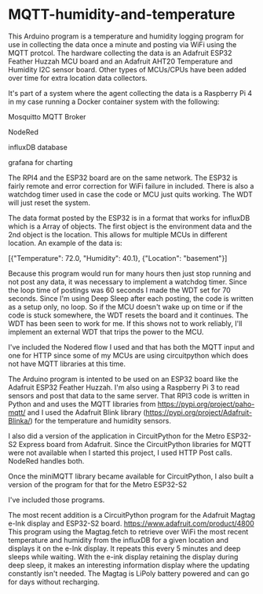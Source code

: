 # MQTT-humidity-and-temperature
This Arduino program is a temperature and humidity logging program for use in collecting the data once a minute and posting via WiFi using the MQTT protcol.
The hardware collecting the data is an Adafruit ESP32 Feather Huzzah MCU board and an Adafruit AHT20 Temperature and Humidity I2C sensor board. Other types of MCUs/CPUs have been added over time for extra location data collectors.

It's part of a system where the agent collecting the data is a Raspberry Pi 4 in my case running a Docker container system with the following:

  Mosquitto MQTT Broker
  
  NodeRed
  
  influxDB database
  
  grafana for charting

The RPI4 and the ESP32 board are on the same network. The ESP32 is fairly remote and error correction for WiFi failure in included. There is also a watchdog timer used in case the code or MCU just quits working. The WDT will just reset the system.

The data format posted by the ESP32 is in a format that works for influxDB which is a Array of objects. The first object is the environment data and the 2nd object is the location. This allows for multiple MCUs in different location.
An example of the data is:

[{"Temperature": 72.0, "Humidity": 40.1}, {"Location": "basement"}]

Because this program would run for many hours then just stop running and not post any data, it was necessary to implement a watchdog timer.  Since the loop time of postings was 60 seconds I made the WDT set for 70 seconds.
Since I'm using Deep Sleep after each posting, the code is written as a setup only, no loop. So if the MCU doesn't wake up on time or if the code is stuck somewhere, the WDT resets the board and it continues.
The WDT has been seen to work for me. If this shows not to work reliably, I'll implement an external WDT that trips the power to the MCU.

I've included the Nodered flow I used and that has both the MQTT input and one for HTTP since some of my MCUs are using circuitpython which does not have MQTT libraries at this time.

The Arduino program is intented to be used on an ESP32 board like the Adafruit ESP32 Feather Huzzah.  I'm also using a Raspberry Pi 3 to read sensors and post that data to the same server.
That RPI3 code is written in Python and and uses the MQTT libraries from https://pypi.org/project/paho-mqtt/ and I used the Adafruit Blink library (https://pypi.org/project/Adafruit-Blinka/) for the temperature and humidity sensors.

I also did a version of the application in CircuitPython for the Metro ESP32-S2 Express board from Adafruit. Since the CircuitPython libraries for MQTT were not available when I started this project, I used HTTP Post calls.  NodeRed handles both.

Once the miniMQTT library became available for CircuitPython, I also built a version of the program for that for the Metro ESP32-S2

I've included those programs.

The most recent addition is a CircuitPython program for the Adafruit Magtag e-Ink display and ESP32-S2 board. https://www.adafruit.com/product/4800
This program using the Magtag.fetch to retrieve over WiFi the most recent temperature and humidity from the influxDB for a given location and displays it on the e-Ink display.  It repeats this every 5 minutes and deep sleeps while waiting.  With the e-ink display retaining the display during deep sleep, it makes an interesting information display where the updating constantly isn't needed.  The Magtag is LiPoly battery powered and can go for days without recharging.

